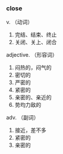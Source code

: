 ### close

v. （动词）

1.  完结、结束、终止
2.  关闭、关上、闭合

adjective. （形容词）

1.  闷热的，闷气的
2.  密切的
3.  严密的
4.  紧密的
5.  亲密的、亲近的
6.  势均力敌的

adv. （副词）

1.  接近，差不多
2.  紧密的
3.  亲密的

